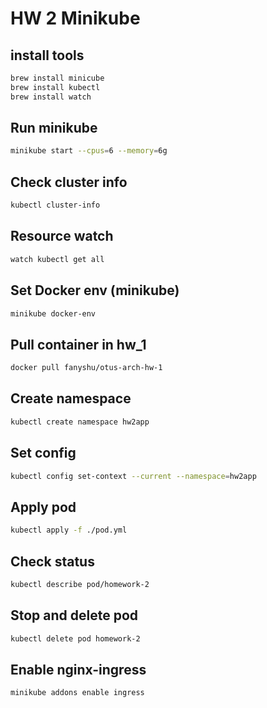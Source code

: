 # HW 2 Minikube

## install tools
```bash
brew install minicube
brew install kubectl
brew install watch
```

## Run minikube
```bash
minikube start --cpus=6 --memory=6g
```

## Check cluster info
```bash
kubectl cluster-info
```

## Resource watch
```bash
watch kubectl get all
```

## Set Docker env (minikube)
```bash
minikube docker-env
```

## Pull container in hw_1
```bash
docker pull fanyshu/otus-arch-hw-1
```

## Create namespace
```bash
kubectl create namespace hw2app
```

## Set config
```bash
kubectl config set-context --current --namespace=hw2app
```

## Apply pod
```bash
kubectl apply -f ./pod.yml
```

## Check status
```bash
kubectl describe pod/homework-2
```

## Stop and delete pod
```bash
kubectl delete pod homework-2
```

## Enable nginx-ingress
```bash
minikube addons enable ingress
```